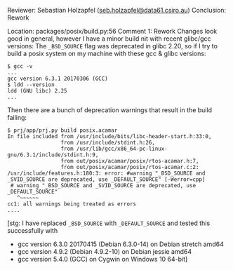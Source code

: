 Reviewer: Sebastian Holzapfel (seb.holzapfel@data61.csiro.au)
Conclusion: Rework

Location: packages/posix/build.py:56
Comment 1: Rework
Changes look good in general, however I have a minor build nit with recent glibc/gcc versions:
The `_BSD_SOURCE` flag was deprecated in glibc 2.20, so if I try to build a posix system on my machine with these gcc & glibc versions:

    $ gcc -v
    ...
    gcc version 6.3.1 20170306 (GCC)
    $ ldd --version
    ldd (GNU libc) 2.25
    ...

Then there are a bunch of deprecation warnings that result in the build failing:

    $ prj/app/prj.py build posix.acamar
    In file included from /usr/include/bits/libc-header-start.h:33:0,
                     from /usr/include/stdint.h:26,
                     from /usr/lib/gcc/x86_64-pc-linux-gnu/6.3.1/include/stdint.h:9,
                     from out/posix/acamar/posix/rtos-acamar.h:7,
                     from out/posix/acamar/posix/rtos-acamar.c:2:
    /usr/include/features.h:180:3: error: #warning "_BSD_SOURCE and _SVID_SOURCE are deprecated, use _DEFAULT_SOURCE" [-Werror=cpp]
     # warning "_BSD_SOURCE and _SVID_SOURCE are deprecated, use _DEFAULT_SOURCE"
       ^~~~~~~
    cc1: all warnings being treated as errors
    ....

[stg: I have replaced `_BSD_SOURCE` with `_DEFAULT_SOURCE` and tested this successfully with
- gcc version 6.3.0 20170415 (Debian 6.3.0-14) on Debian stretch amd64
- gcc version 4.9.2 (Debian 4.9.2-10) on Debian jessie amd64
- gcc version 5.4.0 (GCC) on Cygwin on Windows 10 64-bit]
